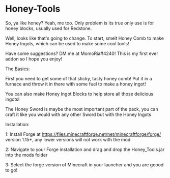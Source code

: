 # Honey-Tools
So, ya like honey? Yeah, me too. Only problem is its true only use is for honey blocks, usually used for Redstone.

Well, looks like that's going to change. To start, smelt Honey Comb to make Honey Ingots, which can be used to make some cool tools!

 

Have some suggestions? DM me at MomoRia#4240! This is my first ever addon so I hope you enjoy!

 

The Basics:

First you need to get some of that sticky, tasty honey comb! Put it in a furnace and throw it in there with some fuel to make a honey ingot!

You can also make Honey Ingot Blocks to help store all those delicious ingots!

The Honey Sword is maybe the most important part of the pack, you can craft it like you would with any other Sword but with the Honey Ingots

Installation: 

1: Install Forge at https://files.minecraftforge.net/net/minecraftforge/forge/ version 1.15+, any lower versions will not work with the mod

2: Navigate to your Forge installation and drag and drop the Honey_Tools.jar into the mods folder

3: Select the forge version of Minecraft in your launcher and you are goood to go!
